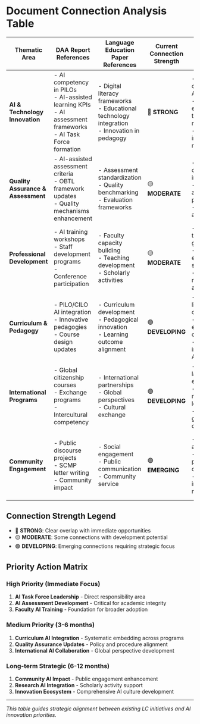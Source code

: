 # Document Connection Analysis Table

| **Thematic Area** | **DAA Report References** | **Language Education Paper References** | **Current Connection Strength** | **Enhancement Opportunities** | **Innovation Officer Actions** |
|------------------|---------------------------|----------------------------------------|--------------------------------|------------------------------|--------------------------------|
| **AI & Technology Innovation** | - AI competency in PILOs<br>- AI-assisted learning KPIs<br>- AI assessment frameworks<br>- AI Task Force formation | - Digital literacy frameworks<br>- Educational technology integration<br>- Innovation in pedagogy | 🔴 **STRONG** | - Develop comprehensive AI roadmap<br>- Create AI-enhanced teaching models<br>- Establish innovation metrics | - Lead AI Task Force<br>- Design AI training programs<br>- Develop AI assessment tools |
| **Quality Assurance & Assessment** | - AI-assisted assessment criteria<br>- OBTL framework updates<br>- Quality mechanisms enhancement | - Assessment standardization<br>- Quality benchmarking<br>- Evaluation frameworks | 🟡 **MODERATE** | - Integrate AI considerations into QA<br>- Update assessment protocols<br>- Create AI-aware rubrics | - Draft AI assessment guidelines<br>- Update QA mechanisms<br>- Train faculty on AI evaluation |
| **Professional Development** | - AI training workshops<br>- Staff development programs<br>- Conference participation | - Faculty capacity building<br>- Teaching development<br>- Scholarly activities | 🟡 **MODERATE** | - Align AI training with PD goals<br>- Integrate into existing seminars<br>- Connect with research activities | - Design AI PD curriculum<br>- Organize AI workshops<br>- Create resource libraries |
| **Curriculum & Pedagogy** | - PILO/CILO AI integration<br>- Innovative pedagogies<br>- Course design updates | - Curriculum development<br>- Pedagogical innovation<br>- Learning outcome alignment | 🟢 **DEVELOPING** | - Embed AI literacy across curriculum<br>- Develop AI-enhanced courses<br>- Create interdisciplinary AI modules | - Review all course syllabi<br>- Design AI competency framework<br>- Pilot AI-integrated courses |
| **International Programs** | - Global citizenship courses<br>- Exchange programs<br>- Intercultural competency | - International partnerships<br>- Global perspectives<br>- Cultural exchange | 🟢 **DEVELOPING** | - Use AI for language exchange<br>- Support multicultural learning<br>- Enhance global communication | - Explore AI translation tools<br>- Develop AI cultural competency<br>- Create global AI collaboration |
| **Community Engagement** | - Public discourse projects<br>- SCMP letter writing<br>- Community impact | - Social engagement<br>- Public communication<br>- Community service | 🟢 **EMERGING** | - AI for content analysis<br>- Enhanced public communication<br>- Data-driven impact measurement | - Develop AI communication tools<br>- Create impact analytics<br>- Support AI-enhanced outreach |

## Connection Strength Legend
- 🔴 **STRONG**: Clear overlap with immediate opportunities
- 🟡 **MODERATE**: Some connections with development potential  
- 🟢 **DEVELOPING**: Emerging connections requiring strategic focus

## Priority Action Matrix

### High Priority (Immediate Focus)
1. **AI Task Force Leadership** - Direct responsibility area
2. **AI Assessment Development** - Critical for academic integrity
3. **Faculty AI Training** - Foundation for broader adoption

### Medium Priority (3-6 months)
1. **Curriculum AI Integration** - Systematic embedding across programs
2. **Quality Assurance Updates** - Policy and procedure alignment
3. **International AI Collaboration** - Global perspective development

### Long-term Strategic (6-12 months)
1. **Community AI Impact** - Public engagement enhancement
2. **Research AI Integration** - Scholarly activity support
3. **Innovation Ecosystem** - Comprehensive AI culture development

---

*This table guides strategic alignment between existing LC initiatives and AI innovation priorities.*
